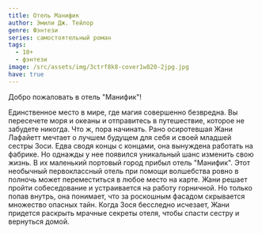 ```yaml
---
title: Отель Манифик
author: Эмили Дж. Тейлор
genre: Фэнтези
series: самостоятельный роман
tags:
  - 18+
  - фэнтези
image: /src/assets/img/3ctrf8k8-cover1w820-2jpg.jpg
have: true
---
```

Добро пожаловать в отель "Манифик"! 

Единственное место в мире, где магия совершенно безвредна. Вы пересечете моря и океаны и отправитесь в путешествие, которое не забудете никогда. Что ж, пора начинать. Рано осиротевшая Жани Лафайетт мечтает о лучшем будущем для себя и своей младшей сестры Зоси. Едва сводя концы с концами, она вынуждена работать на фабрике. Но однажды у нее появился уникальный шанс изменить свою жизнь. В их маленький портовый город прибыл отель "Манифик". Этот необычный первоклассный отель при помощи волшебства ровно в полночь может переместиться в любое место на карте. Жани решает пройти собеседование и устраивается на работу горничной. Но только попав внутрь, она понимает, что за роскошным фасадом скрывается множество опасных тайн. Когда Зося бесследно исчезает, Жани придется раскрыть мрачные секреты отеля, чтобы спасти сестру и вернуться домой.
